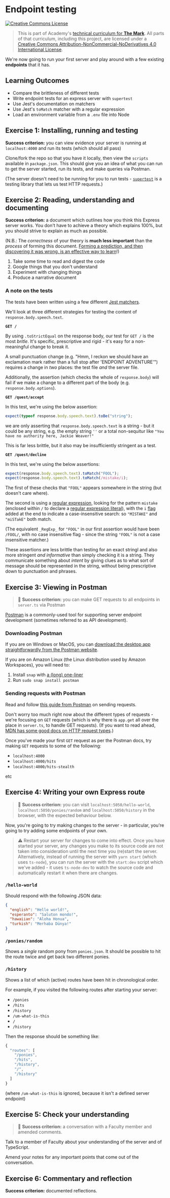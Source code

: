 # Endpoint testing

<a rel="license" href="http://creativecommons.org/licenses/by-nc-nd/4.0/"><img alt="Creative Commons License" style="border-width:0" src="https://i.creativecommons.org/l/by-nc-nd/4.0/88x31.png" /></a>

> This is part of Academy's [technical curriculum for **The Mark**](https://github.com/WeAreAcademy/curriculum-mark). All parts of that curriculum, including this project, are licensed under a <a rel="license" href="http://creativecommons.org/licenses/by-nc-nd/4.0/">Creative Commons Attribution-NonCommercial-NoDerivatives 4.0 International License</a>.

We're now going to run your first server and play around with a few existing **endpoints** that it has.

## Learning Outcomes

- Compare the brittleness of different tests
- Write endpoint tests for an express server with `supertest`
- Use Jest's documentation on matchers
- Use Jest's `toMatch` matcher with a regular expression
- Load an environment variable from a `.env` file into Node

## Exercise 1: Installing, running and testing

**Success criterion:** you can view evidence your server is running at `localhost:4000` and run its tests (which should all pass)

Clone/fork the repo so that you have it locally, then view the `scripts` available in `package.json`. This should give you an idea of what you can run to get the server started, run its tests, and make queries via Postman.

(The server doesn't need to be running for you to run tests - [`supertest`](https://github.com/visionmedia/supertest) is a testing library that lets us test HTTP requests.)

## Exercise 2: Reading, understanding and documenting

**Success criterion:** a document which outlines how you think this Express server works. You don't have to achieve a theory which explains 100%, but you should strive to explain as much as possible.

(N.B.: The _correctness_ of your theory is **much less important** than the _process_ of forming this document. [Forming a prediction, and then discovering it was wrong, is an effective way to learn](https://www.sciencedirect.com/science/article/abs/pii/S0959475217303468)!)

1. Take some time to read and digest the code
2. Google things that you don't understand
3. Experiment with changing things
4. Produce a narrative document

### A note on the tests

The tests have been written using a few different [Jest matchers](https://jestjs.io/docs/en/using-matchers).

We'll look at three different strategies for testing the content of `response.body.speech.text`.

**`GET /`**

By using `.toStrictEqual` on the response body, our test for `GET /` is the most _britle_. It's specific, prescriptive and rigid - it's easy for a non-meaningful change to break it.

A small punctuation change (e.g. "Hmm, I reckon we should have an exclamation mark rather than a full stop after 'ENDPOINT ADVENTURE'") requires a change in _two_ places: the test file _and_ the server file.

Additionally, the assertion (which checks the whole of `response.body`) will fail if we make a change to a different part of the body (e.g. `response.body.options`).

**`GET /quest/accept`**

In this test, we're using the below assertion:

```ts
expect(typeof response.body.speech.text).toBe("string");
```

we are only asserting that `response.body.speech.text` is a string - but it could be any string, e.g. the empty string `''` or a total non-sequitur like `"You have no authority here, Jackie Weaver!"`

This is far less brittle, but it also may be insufficiently stringent as a test.

**`GET /quest/decline`**

In this test, we're using the below assertions:

```ts
expect(response.body.speech.text).toMatch("FOOL");
expect(response.body.speech.text).toMatch(/mistake/i);
```

The first of these checks that `"FOOL"` appears somewhere in the string (but doesn't care where).

The second is using a [regular expression](https://eloquentjavascript.net/09_regexp.html), looking for the pattern `mistake` (enclosed within `/` to declare a [regular expression literal](https://developer.mozilla.org/en-US/docs/Web/JavaScript/Guide/Regular_Expressions#creating_a_regular_expression)), with the `i` [flag](https://developer.mozilla.org/en-US/docs/Web/JavaScript/Guide/Regular_Expressions#advanced_searching_with_flags) added at the end to indicate a case-insensitive search: so `"MISTAKE"` and `"miSTakE"` both match.

(The equivalent `_RegExp_` for `"FOOL"` in our first assertion would have been `/FOOL/`, with no case insensitive flag - since the string `"FOOL"` is not a case insensitive matcher.)

These assertions are less brittle than testing for an exact stringl and also more stringent _and informative_ than simply checking it is a string. They communicate something about _intent_ by giving clues as to what sort of message should be represented in the string, without being prescriptive down to punctuation and phrases.

## Exercise 3: Viewing in Postman

> 🎯 **Success criterion:** you can make GET requests to all endpoints in `server.ts` via Postman

[Postman](https://www.postman.com/) is a commonly-used tool for supporting server endpoint development (sometimes referred to as API development).

### Downloading Postman

If you are on Windows or MacOS, you can [download the desktop app straightforwardly from the Postman website](https://www.postman.com/downloads/).

If you are on Amazon Linux (the Linux distribution used by Amazon Workspaces), you will need to:

1. Install `snap` with [a (long) one-liner](https://www.bonusbits.com/wiki/HowTo:Install_Snap_on_Amazon_Linux_Workspace#One_Liner)
2. Run `sudo snap install postman`

### Sending requests with Postman

Read and follow [this guide from Postman](https://learning.postman.com/docs/getting-started/sending-the-first-request/) on sending requests.

Don't worry too much right now about the different types of requests - we're focusing on `GET` requests (which is why there is `app.get` all over the place in `server.ts`, to handle GET requests). (If you want to read ahead, [MDN has some good docs on HTTP request types](https://developer.mozilla.org/en-US/docs/Web/HTTP/Methods).)

Once you've made your first `GET` request as per the Postman docs, try making `GET` requests to some of the following:

- `localhost:4000`
- `localhost:4000/hits`
- `localhost:4000/hits-stealth`

etc

## Exercise 4: Writing your own Express route

> 🎯 **Success criterion:** you can visit `localhost:5050/hello-world`, `localhost:5050/ponies/random` and `localhost:5050/history` in the browser, with the expected behaviour below.

Now, you're going to try making changes to the server - in particular, you're going to try adding some endpoints of your own.

> ⚠️ Restart your server for changes to come into effect. Once you have started your server, any changes you make to its source code are not taken into consideration until the next time you (re)start the server. Alternatively, instead of running the server with `yarn start` (which uses `ts-node`), you can run the server with the `start:dev` script which we've added - it uses `ts-node-dev` to watch the source code and automatically restart it when there are changes.

### `/hello-world`

Should respond with the following JSON data:

```json
{
  "english": "Hello world!",
  "esperanto": "Saluton mondo!",
  "hawaiian": "Aloha Honua",
  "turkish": "Merhaba Dünya!"
}
```

### `/ponies/random`

Shows a _single_ random pony from `ponies.json`. It should be possible to hit the route twice and get back two different ponies.

### `/history`

Shows a list of which (active) routes have been hit in chronological order.

For example, if you visited the following routes after starting your server:

- `/ponies`
- `/hits`
- `/history`
- `/um-what-is-this`
- `/`
- `/history`

Then the response should be something like:

```js
{
  "routes": [
    "/ponies",
    "/hits",
    "/history",
    "/",
    "/history"
  ]
}
```

(where `/um-what-is-this` is ignored, because it isn't a defined server endpoint)

## Exercise 5: Check your understanding

> 🎯 **Success criterion:** a conversation with a Faculty member and amended comments.

Talk to a member of Faculty about your understanding of the server and of TypeScript.

Amend your notes for any important points that come out of the conversation.

## Exercise 6: Commentary and reflection

**Success criterion:** documented reflections.
